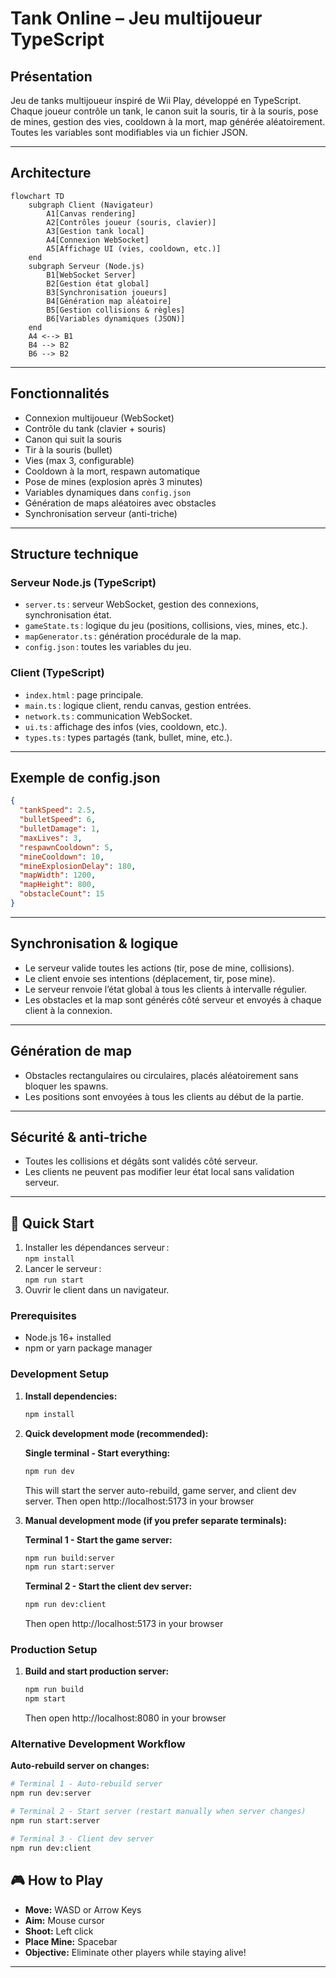 # Tank Online – Jeu multijoueur TypeScript

## Présentation

Jeu de tanks multijoueur inspiré de Wii Play, développé en TypeScript. Chaque joueur contrôle un tank, le canon suit la souris, tir à la souris, pose de mines, gestion des vies, cooldown à la mort, map générée aléatoirement. Toutes les variables sont modifiables via un fichier JSON.

---

## Architecture

```mermaid
flowchart TD
    subgraph Client (Navigateur)
        A1[Canvas rendering]
        A2[Contrôles joueur (souris, clavier)]
        A3[Gestion tank local]
        A4[Connexion WebSocket]
        A5[Affichage UI (vies, cooldown, etc.)]
    end
    subgraph Serveur (Node.js)
        B1[WebSocket Server]
        B2[Gestion état global]
        B3[Synchronisation joueurs]
        B4[Génération map aléatoire]
        B5[Gestion collisions & règles]
        B6[Variables dynamiques (JSON)]
    end
    A4 <--> B1
    B4 --> B2
    B6 --> B2
```

---

## Fonctionnalités

- Connexion multijoueur (WebSocket)
- Contrôle du tank (clavier + souris)
- Canon qui suit la souris
- Tir à la souris (bullet)
- Vies (max 3, configurable)
- Cooldown à la mort, respawn automatique
- Pose de mines (explosion après 3 minutes)
- Variables dynamiques dans `config.json`
- Génération de maps aléatoires avec obstacles
- Synchronisation serveur (anti-triche)

---

## Structure technique

### Serveur Node.js (TypeScript)
- `server.ts` : serveur WebSocket, gestion des connexions, synchronisation état.
- `gameState.ts` : logique du jeu (positions, collisions, vies, mines, etc.).
- `mapGenerator.ts` : génération procédurale de la map.
- `config.json` : toutes les variables du jeu.

### Client (TypeScript)
- `index.html` : page principale.
- `main.ts` : logique client, rendu canvas, gestion entrées.
- `network.ts` : communication WebSocket.
- `ui.ts` : affichage des infos (vies, cooldown, etc.).
- `types.ts` : types partagés (tank, bullet, mine, etc.).

---

## Exemple de config.json

```json
{
  "tankSpeed": 2.5,
  "bulletSpeed": 6,
  "bulletDamage": 1,
  "maxLives": 3,
  "respawnCooldown": 5,
  "mineCooldown": 10,
  "mineExplosionDelay": 180,
  "mapWidth": 1200,
  "mapHeight": 800,
  "obstacleCount": 15
}
```

---

## Synchronisation & logique

- Le serveur valide toutes les actions (tir, pose de mine, collisions).
- Le client envoie ses intentions (déplacement, tir, pose mine).
- Le serveur renvoie l’état global à tous les clients à intervalle régulier.
- Les obstacles et la map sont générés côté serveur et envoyés à chaque client à la connexion.

---

## Génération de map

- Obstacles rectangulaires ou circulaires, placés aléatoirement sans bloquer les spawns.
- Les positions sont envoyées à tous les clients au début de la partie.

---

## Sécurité & anti-triche

- Toutes les collisions et dégâts sont validés côté serveur.
- Les clients ne peuvent pas modifier leur état local sans validation serveur.

---

## 🚀 Quick Start

1. Installer les dépendances serveur :  
   `npm install`
2. Lancer le serveur :  
   `npm run start`
3. Ouvrir le client dans un navigateur.

### Prerequisites
- Node.js 16+ installed
- npm or yarn package manager

### Development Setup

1. **Install dependencies:**
   ```bash
   npm install
   ```

2. **Quick development mode (recommended):**
   
   **Single terminal - Start everything:**
   ```bash
   npm run dev
   ```
   
   This will start the server auto-rebuild, game server, and client dev server.
   Then open http://localhost:5173 in your browser

3. **Manual development mode (if you prefer separate terminals):**
   
   **Terminal 1 - Start the game server:**
   ```bash
   npm run build:server
   npm run start:server
   ```
   
   **Terminal 2 - Start the client dev server:**
   ```bash
   npm run dev:client
   ```
   
   Then open http://localhost:5173 in your browser

### Production Setup

1. **Build and start production server:**
   ```bash
   npm run build
   npm start
   ```
   
   Then open http://localhost:8080 in your browser

### Alternative Development Workflow

**Auto-rebuild server on changes:**
```bash
# Terminal 1 - Auto-rebuild server
npm run dev:server

# Terminal 2 - Start server (restart manually when server changes)
npm run start:server

# Terminal 3 - Client dev server
npm run dev:client
```

## 🎮 How to Play

- **Move:** WASD or Arrow Keys
- **Aim:** Mouse cursor
- **Shoot:** Left click
- **Place Mine:** Spacebar
- **Objective:** Eliminate other players while staying alive!

---